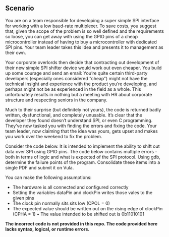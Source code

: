 ## Scenario

You are on a team responsible for developing a super simple SPI interface for working with a low baud-rate multiplexer. To save costs, you suggest that, given the scope of the problem is so well defined and the requirements so loose, you can get away with using the GPIO pins of a cheap microcontroller instead of having to buy a microcontroller with dedicated SPI pins. Your team leader takes this idea and presents it to management as their own.

Your corporate overlords then decide that contracting out development of their new simple SPI shifter device would work out even cheaper. You build up some courage and send an email: You’re quite certain third-party developers (especially ones considered “cheap”) might not have the technical insight and experience with the product you’re developing, and perhaps might not be as experienced in the field as a whole. This unfortunately results in nothing but a meeting with HR about corporate structure and respecting seniors in the company.

Much to their surprise (but definitely not yours), the code is returned badly written, dysfunctional, and completely unusable. It’s clear that the developer they found doesn’t understand SPI, or even C programming. They’ve now tasked you with finding the errors and fixing the code. Your team leader, now claiming that the idea was yours, gets upset and makes you work over the weekend to fix the problem.

Consider the code below. It is intended to implement the ability to shift out data over SPI using GPIO pins. The code below contains multiple errors - both in terms of logic and what is expected of the SPI protocol. Using gdb, determine the failure points of the program. Consolidate these items into a single PDF and submit it on Vula.

You can make the following assumptions:
- The hardware is all connected and configured correctly
- Setting the variables dataPin and clockPin writes those vales to the given pins
- The clock pin normally sits sits low (CPOL = 0)
- The expected value should be written out on the rising edge of clockPin (CPHA = 1) • The value intended to be shifted out is 0b11010101

**The incorrect code is not provided in this repo. The code provided here lacks syntax, logical, or runtime errors.**
